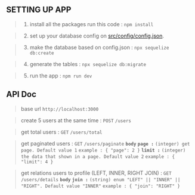 ## SETTING UP APP

> 1. install all the packages run this code :
>    `npm install`

> 2. set up your database config on [src/config/config.json](src/config/config.json).

> 3. make the database based on config.json :
>    `npx sequelize db:create`

> 4. generate the tables :
>    `npx sequelize db:migrate`

> 5. run the app :
>    `npm run dev`

## API Doc

> base url `http://localhost:3000`

> create 5 users at the same time :
  >   `POST` `/users`

> get total users :
  >   `GET` `/users/total`

> get paginated users :
  >   `GET` `/users/paginate`
  >   **`body`**
  >   **`page :`** `(integer) get page. Default value 1`
  >   `example : { "page": 2 }`
  >   **`limit :`** `(integer) the data that shown in a page. Default value 2`
  >   `example : { "limit": 4 }`

> get relations users to profile (LEFT, INNER, RIGHT JOIN) :
  >   `GET` `/users/details`
  >   **`body`**
  >   **`join :`** `(string) enum "LEFT" || "INNER" || "RIGHT". Default value "INNER"`
  >   `example : { "join": "RIGHT" }`
